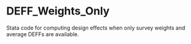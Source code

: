 # DEFF_Weights_Only
Stata code for computing design effects when only survey weights and average DEFFs are available.
